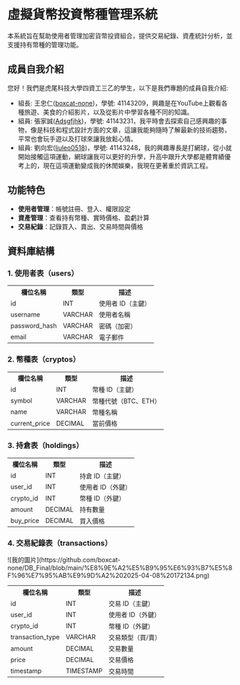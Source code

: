 # 虛擬貨幣投資幣種管理系統
本系統旨在幫助使用者管理加密貨幣投資組合，提供交易紀錄、資產統計分析，並支援持有幣種的管理功能。

## 成員自我介紹
您好！我們是虎尾科技大學四資工三乙的學生，以下是我們專題的成員自我介紹:
- 組長: 王忠仁([boxcat-none](https://github.com/boxcat-none))，學號: 41143209，興趣是在YouTube上觀看各種旅遊、美食的介紹影片，以及從影片中學習各種不同的知識。
- 組員: 張家誠([Adsgfjhk](https://github.com/Adsgfjhk))，學號: 41143231，我平時會去探索自己感興趣的事物，像是科技和程式設計方面的文章，這讓我能夠隨時了解最新的技術趨勢，平常也會玩手遊以及打球來讓我放鬆心情。
- 組員: 劉向宏([liuleo0518](https://github.com/liuleo0518))，學號: 41143248，我的興趣專長是打網球，從小就開始接觸這項運動，網球讓我可以更好的升學，升高中跟升大學都是體育績優考上的，現在這項運動變成我的休閒娛樂，我現在更著重於資訊工程。

## 功能特色
- **使用者管理**：帳號註冊、登入、權限設定  
- **資產管理**：查看持有幣種、實時價格、盈虧計算  
- **交易紀錄**：記錄買入、賣出、交易時間與價格 

## 資料庫結構
### 1. 使用者表（users）
<table>
    <tr>
        <th>欄位名稱</th>
        <th>類型</th>
        <th>描述</th>
    </tr>
    <tr>
        <td>id</td>
        <td>INT</td>
        <td>使用者 ID（主鍵）</td>
    </tr>
    <tr>
        <td>username</td>
        <td>VARCHAR</td>
        <td>使用者名稱</td>
    </tr>
    <tr>
        <td>password_hash</td>
        <td>VARCHAR</td>
        <td>密碼（加密）</td>
    </tr>
    <tr>
        <td>email</td>
        <td>VARCHAR</td>
        <td>電子郵件</td>
    </tr>
</table>

### 2. 幣種表（cryptos）
<table>
    <tr>
        <th>欄位名稱</th>
        <th>類型</th>
        <th>描述</th>
    </tr>
    <tr>
        <td>id</td>
        <td>INT</td>
        <td>幣種 ID（主鍵）</td>
    </tr>
    <tr>
        <td>symbol</td>
        <td>VARCHAR</td>
        <td>幣種代號（BTC、ETH）</td>
    </tr>
    <tr>
        <td>name</td>
        <td>VARCHAR</td>
        <td>幣種名稱</td>
    </tr>
    <tr>
        <td>current_price</td>
        <td>DECIMAL</td>
        <td>當前價格</td>
    </tr>
</table>

### 3. 持倉表（holdings）
<table>
    <tr>
        <th>欄位名稱</th>
        <th>類型</th>
        <th>描述</th>
    </tr>
    <tr>
        <td>id</td>
        <td>INT</td>
        <td>持倉 ID（主鍵）</td>
    </tr>
    <tr>
        <td>user_id</td>
        <td>INT</td>
        <td>使用者 ID（外鍵）</td>
    </tr>
    <tr>
        <td>crypto_id</td>
        <td>INT</td>
        <td>幣種 ID（外鍵）</td>
    </tr>
    <tr>
        <td>amount</td>
        <td>DECIMAL</td>
        <td>持有數量</td>
    </tr>
    <tr>
        <td>buy_price</td>
        <td>DECIMAL</td>
        <td>買入價格</td>
    </tr>
</table>

### 4. 交易紀錄表（transactions）
<table>
    <tr>
        <th>欄位名稱</th>
        <th>類型</th>
        <th>描述</th>
    </tr>
    <tr>
        <td>id</td>
        <td>INT</td>
        <td>交易 ID（主鍵）</td>
    </tr>
    <tr>
        <td>user_id</td>
        <td>INT</td>
        <td>使用者 ID（外鍵）</td>
    </tr>
    <tr>
        <td>crypto_id</td>
        <td>INT</td>
        <td>幣種 ID（外鍵）</td>
    </tr>
    <tr>
        <td>transaction_type</td>
        <td>VARCHAR</td>
        <td>交易類型（買/賣）</td>
    </tr>
    <tr>
        <td>amount</td>
        <td>DECIMAL</td>
        <td>交易數量</td>
    </tr>
    <tr>
        <td>price</td>
        <td>DECIMAL</td>
        <td>交易價格</td>
    </tr>
    <tr>
        <td>timestamp</td>
        <td>TIMESTAMP</td>
        <td>交易時間</td>
    </tr>
    ![我的圖片](https://github.com/boxcat-none/DB_Final/blob/main/%E8%9E%A2%E5%B9%95%E6%93%B7%E5%8F%96%E7%95%AB%E9%9D%A2%202025-04-08%20172134.png)
</table>
